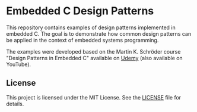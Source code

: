 # Embedded C Design Patterns

This repository contains examples of design patterns implemented in embedded C. The goal is to demonstrate how common design patterns can be applied in the context of embedded systems programming.

The examples were developed based on the Martin K. Schröder course "Design Patterns in Embedded C" available on [Udemy](https://www.udemy.com/course/embedded-c-programming-design-patterns/?srsltid=AfmBOoq7tYXLs5xy7H3ZCYdd2eG4GdPBi336JkoWeg7D51fpguUF-v9z&couponCode=ST4MT20725A) (also available on YouTube).

## License

This project is licensed under the MIT License. See the [LICENSE](LICENSE) file for details.
